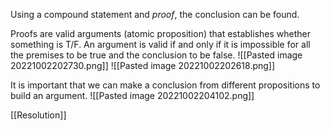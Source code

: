 Using a compound statement and *proof*, the conclusion can be found.

Proofs are valid arguments (atomic proposition) that establishes whether something is T/F.
An argument is valid if and only if it is impossible for all the premises to be true and the conclusion to be false.
![[Pasted image 20221002202730.png]]
![[Pasted image 20221002202618.png]]


It is important that we can make a conclusion from different propositions to build an argument.
![[Pasted image 20221002204102.png]]

[[Resolution]]
